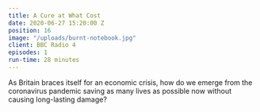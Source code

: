```yaml
---
title: A Cure at What Cost
date: 2020-06-27 15:20:00 Z
position: 16
image: "/uploads/burnt-notebook.jpg"
client: BBC Radio 4
episodes: 1
run-time: 28 minutes
---
```


As Britain braces itself for an economic crisis, how do we emerge from the coronavirus pandemic saving as many lives as possible now without causing long-lasting damage?